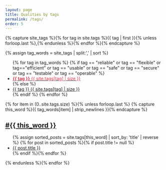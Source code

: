 ```yaml
---
layout: page
title: Qualities by tags 
permalink: /tags/
order: 5
---
```


<style>
  li.hov:hover {
    transform: scale(1.2);
  }
</style>

{% capture site_tags %}{% for tag in site.tags %}{{ tag | first }}{% unless forloop.last %},{% endunless %}{% endfor %}{% endcapture %}
<!-- site_tags: {{ site_tags }} -->
{% assign tag_words = site_tags |  split:',' | sort %}
<!-- tag_words: {{ tag_words }} -->

<div id="tags">
  <ul class="tag-box inline">
  {% for tag in tag_words %}
    <!-- make the tags of the arc42-quality-model stand out -->
    {% if tag == "reliable" or tag == "flexible" or tag=="efficient" or tag == "usable" or tag == "safe" or tag == "secure" or tag == "testable" or tag == "operable" %}
       <li  class="hov"><a href="/tag-{{ tag | cgi_escape }}"><font color="#dd354b"><b>{{ tag }}</b>
       <span>{{ site.tags[tag] | size }}</span></font></a></li>
    {% else %}
        <!-- other tags in different color  -->
        <li class="hov"><a href="#{{ tag | cgi_escape }}">{{ tag }}
        <span>{{ site.tags[tag] | size }}</span></a></li>
    {% endif %}
  {% endfor %}
  </ul>

  {% for item in (0..site.tags.size) %}{% unless forloop.last %}
    {% capture this_word %}{{ tag_words[item] | strip_newlines }}{% endcapture %}
  <a href="/tag-{{ this_word | cgi_escape }}">
  <h2>#{{ this_word }}</h2></a>
  <ul class="posts">
    {% assign sorted_posts = site.tags[this_word] | sort_by: 'title'  | reverse %}
    {% for post in sorted_posts %}{% if post.title != null %}
    <li> <a href="{{ post.url }}">{{ post.title }}</a></li>
    {% endif %}{% endfor %}
  </ul>
  {% endunless %}{% endfor %}
</div>
